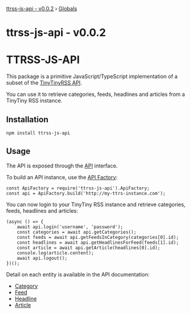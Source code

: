 [ttrss-js-api - v0.0.2](README.md) › [Globals](globals.md)

# ttrss-js-api - v0.0.2

# TTRSS-JS-API
This package is a primitive JavaScript/TypeScript implementation of a
subset of the
[TinyTinyRSS API](https://git.tt-rss.org/git/tt-rss/wiki/ApiReference).

You can use it to retrieve categories, feeds, headlines and articles
from a TinyTiny RSS instance.

## Installation

    npm install ttrss-js-api

## Usage
The API is exposed through the [API](./docs/interfaces/api.html)
interface.

To build an API instance, use the
[API Factory](./docs/classes/apifactory.html):

    const ApiFactory = require('ttrss-js-api').ApiFactory;
    const api = ApiFactory.build('http://my-ttrs-instance.com');

You can now login to your TinyTiny RSS instance and retrieve categories,
feeds, headlines and articles:

    (async () => {
        await api.login('username', 'password');
        const categories = await api.getCategories();
        const feeds = await api.getFeedsInCategory(categories[0].id);
        const headlines = await api.getHeadlinesForFeed(feeds[1].id);
        const article = await api.getArticle(headlines[0].id);
        console.log(article.content);
        await api.logout();
    })();

Detail on each entity is available in the API documentation:

- [Category](./docs/classes/category.html)
- [Feed](./docs/classes/feed.html)
- [Headline](./docs/classes/headline.html)
- [Article](./docs/classes/article.html)
